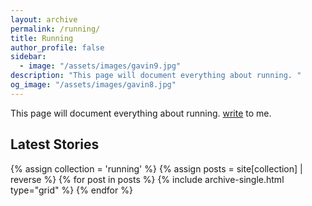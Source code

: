 ```yaml
---
layout: archive
permalink: /running/
title: Running
author_profile: false
sidebar:
  - image: "/assets/images/gavin9.jpg"
description: "This page will document everything about running. "
og_image: "/assets/images/gavin8.jpg"
---
```

This page will document everything about running. [write](mailto:letters@aravindiyer.com) to me.

## Latest Stories

<div class="grid__wrapper">
  {% assign collection = 'running' %}
  {% assign posts = site[collection] | reverse %}
  {% for post in posts %}
    {% include archive-single.html type="grid" %}
  {% endfor %}
</div>
